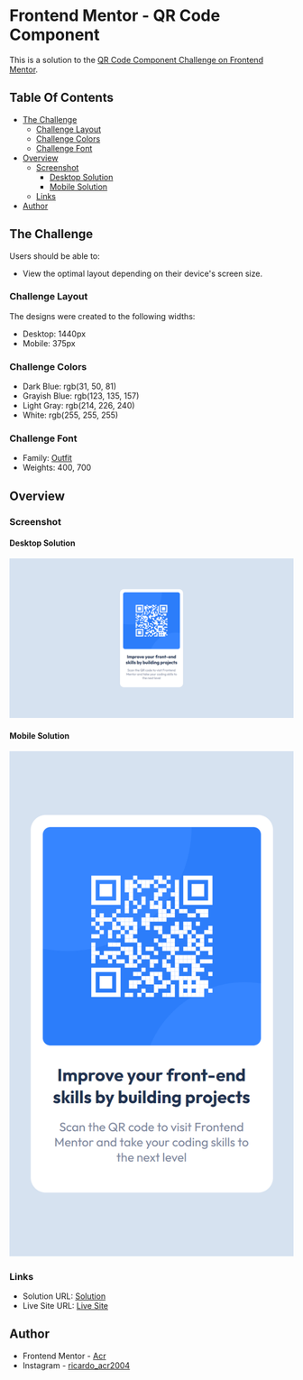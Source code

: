 # Frontend Mentor - QR Code Component

This is a solution to the [QR Code Component Challenge on Frontend Mentor](https://www.frontendmentor.io/challenges/qr-code-component-iux_sIO_H).

## Table Of Contents

- [The Challenge](#the-challenge)
  - [Challenge Layout](#challenge-layout)
  - [Challenge Colors](#challenge-colors)
  - [Challenge Font](#challenge-font)
- [Overview](#overview)
  - [Screenshot](#screenshot)
    - [Desktop Solution](#desktop-solution)
    - [Mobile Solution](#mobile-solution)
  - [Links](#links)
- [Author](#author)

## The Challenge

Users should be able to:

- View the optimal layout depending on their device's screen size.

### Challenge Layout

The designs were created to the following widths:

- Desktop: 1440px
- Mobile: 375px

### Challenge Colors

- Dark Blue: rgb(31, 50, 81)
- Grayish Blue: rgb(123, 135, 157)
- Light Gray: rgb(214, 226, 240)
- White: rgb(255, 255, 255)

### Challenge Font

- Family: [Outfit](https://fonts.google.com/specimen/Outfit)
- Weights: 400, 700

## Overview

### Screenshot

#### Desktop Solution
![](Design/Solution/Desktop%20Solution.png)

#### Mobile Solution
![](Design/Solution/Mobile%20Solution.png)

### Links

- Solution URL: [Solution](https://www.frontendmentor.io/solutions/ricardo-piedade-qr-card-component-vOe6aRYj_o)
- Live Site URL: [Live Site](https://acr2004.github.io/QR-Code-Component/)

## Author

- Frontend Mentor - [Acr](https://www.frontendmentor.io/profile/Acr2004)
- Instagram - [ricardo_acr2004](https://www.instagram.com/ricardo_acr2004/)